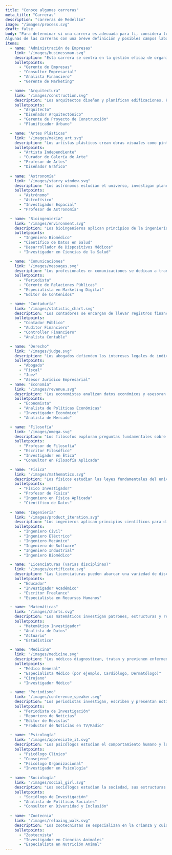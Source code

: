 ```yaml
---
title: "Conoce algunas carreras"
meta_title: "Carreras"
description: "carreras de Medellín"
image: "/images/process.svg"
draft: false
body: "Para determinar si una carrera es adecuada para ti, considera tus intereses, habilidades y valores. Habla con profesionales en el campo, realiza pasantías o investiga sobre las oportunidades laborales y las expectativas salariales. La elección de una carrera debe alinearse con tus pasiones y metas personales para garantizar una satisfacción a largo plazo en tu vida profesional.
Algunas de las carreras con una breve definición y posibles campos laborales son:"
items:
  - name: "Administración de Empresas"
    link: "/images/businessman.svg"
    description: "Esta carrera se centra en la gestión eficaz de organizaciones. Los graduados pueden ocupar puestos como gerentes, consultores, analistas financieros o de marketing. Si te gusta liderar, organizar y tomar decisiones empresariales, esta carrera podría ser adecuada para ti."
    bulletpoints:
      - "Gerente de Empresas"
      - "Consultor Empresarial"
      - "Analista Financiero"
      - "Gerente de Marketing"

  - name: "Arquitectura"
    link: "/images/construction.svg"
    description: "Los arquitectos diseñan y planifican edificaciones. Pueden trabajar en empresas de arquitectura, construcción o como autónomos. Si te interesa el diseño, la creatividad y la construcción, esta carrera podría ser adecuada para ti."
    bulletpoints:
      - "Arquitecto"
      - "Diseñador Arquitectónico"
      - "Gerente de Proyecto de Construcción"
      - "Planificador Urbano"

  - name: "Artes Plásticas"
    link: "/images/making_art.svg"
    description: "Los artistas plásticos crean obras visuales como pinturas, esculturas o instalaciones. Pueden trabajar como artistas independientes, en galerías de arte o instituciones educativas. Si tienes pasión por la expresión artística y la creatividad visual, esta carrera podría ser adecuada para ti."
    bulletpoints:
      - "Artista Independiente"
      - "Curador de Galería de Arte"
      - "Profesor de Artes"
      - "Diseñador Gráfico"
  
  - name: "Astronomía"
    link: "/images/starry_window.svg" 
    description: "Los astrónomos estudian el universo, investigan planetas, estrellas y galaxias. Pueden trabajar en observatorios, instituciones de investigación o universidades. Si te fascina el espacio, los astros y la investigación científica, esta carrera podría ser adecuada para ti."
    bulletpoints:
      - "Astrónomo"
      - "Astrofísico"
      - "Investigador Espacial"
      - "Profesor de Astronomía"

  - name: "Bioingeniería"
    link: "/images/environment.svg"
    description: "Los bioingenieros aplican principios de la ingeniería en biología y medicina para desarrollar tecnologías médicas. Pueden trabajar en hospitales, compañías farmacéuticas o centros de investigación. Si te interesa la intersección entre la biología y la tecnología, esta carrera podría ser adecuada para ti."
    bulletpoints:
      - "Ingeniero Biomédico"
      - "Científico de Datos en Salud"
      - "Desarrollador de Dispositivos Médicos"
      - "Investigador en Ciencias de la Salud"

  - name: "Comunicaciones"
    link: "/images/messages.svg" 
    description: "Los profesionales en comunicaciones se dedican a transmitir mensajes de manera efectiva a través de diversos medios. Pueden trabajar en medios de comunicación, relaciones públicas, marketing digital o publicidad. Si te gusta la escritura, el habla y las redes sociales, esta carrera podría ser adecuada para ti."
    bulletpoints:
      - "Periodista"
      - "Gerente de Relaciones Públicas"
      - "Especialista en Marketing Digital"
      - "Editor de Contenidos"

  - name: "Contaduría"
    link: "/images/statistic_chart.svg"
    description: "Los contadores se encargan de llevar registros financieros y elaborar informes económicos. Pueden trabajar en empresas, firmas contables o como contadores independientes. Si te gustan los números, el análisis financiero y la precisión, esta carrera podría ser adecuada para ti."
    bulletpoints:
      - "Contador Público"
      - "Auditor Financiero"
      - "Controller Financiero"
      - "Analista Contable"

  - name: "Derecho"
    link: "/images/judge.svg"
    description: "Los abogados defienden los intereses legales de individuos, empresas o gobiernos. Pueden trabajar en bufetes, empresas, organizaciones no gubernamentales o como abogados independientes. Si tienes habilidades para el debate, la investigación y la resolución de problemas, esta carrera podría ser adecuada para ti."
    bulletpoints:
      - "Abogado"
      - "Fiscal"
      - "Juez"
      - "Asesor Jurídico Empresarial"
  - name: "Economía"
    link: "/images/revenue.svg"
    description: "Los economistas analizan datos económicos y asesoran sobre políticas financieras. Pueden trabajar en gobiernos, instituciones financieras, empresas o universidades. Si te interesa el análisis de tendencias económicas y políticas, esta carrera podría ser adecuada para ti."
    bulletpoints:
      - "Economista"
      - "Analista de Políticas Económicas"
      - "Investigador Económico"
      - "Analista de Mercado"

  - name: "Filosofía"
    link: "/images/omega.svg"
    description: "Los filósofos exploran preguntas fundamentales sobre la existencia, el conocimiento y la ética. Pueden trabajar en educación, investigación, escritura o consultoría. Si disfrutas cuestionando el mundo que te rodea y reflexionando sobre temas profundos, esta carrera podría ser adecuada para ti."
    bulletpoints:
      - "Profesor de Filosofía"
      - "Escritor Filosófico"
      - "Investigador en Ética"
      - "Consultor en Filosofía Aplicada"

  - name: "Física"
    link: "/images/mathematics.svg"
    description: "Los físicos estudian las leyes fundamentales del universo. Pueden trabajar en laboratorios, instituciones académicas, industrias tecnológicas o investigación. Si te apasiona entender cómo funciona el mundo a nivel fundamental, esta carrera podría ser adecuada para ti."
    bulletpoints:
      - "Físico Investigador"
      - "Profesor de Física"
      - "Ingeniero en Física Aplicada"
      - "Científico de Datos"
  
  - name: "Ingeniería"
    link: "/images/product_iteration.svg"
    description: "Los ingenieros aplican principios científicos para diseñar y construir soluciones tecnológicas. Hay diversas ramas como ingeniería civil, eléctrica, mecánica, etc. Pueden trabajar en industrias, empresas de construcción, investigación o consultoría. Si te gusta resolver problemas prácticos y crear tecnologías útiles, esta carrera podría ser adecuada para ti."
    bulletpoints:
      - "Ingeniero Civil"
      - "Ingeniero Eléctrico"
      - "Ingeniero Mecánico"
      - "Ingeniero de Software"
      - "Ingeniero Industrial"
      - "Ingeniero Biomédico"

  - name: "Licenciaturas (varias disciplinas)"
    link: "/images/certificate.svg"
    description: "Las licenciaturas pueden abarcar una variedad de disciplinas como literatura, historia, ciencias sociales, entre otras. Las opciones laborales dependen del campo específico, pero pueden incluir roles en educación, investigación, periodismo, o sectores gubernamentales. Si tienes un interés particular en una disciplina específica, una licenciatura en esa área podría ser adecuada para ti."
    bulletpoints:
      - "Educador"
      - "Investigador Académico"
      - "Escritor Freelance"
      - "Especialista en Recursos Humanos"

  - name: "Matemáticas"
    link: "/images/charts.svg"
    description: "Los matemáticos investigan patrones, estructuras y relaciones matemáticas. Pueden trabajar en investigación, educación, finanzas, o en la industria tecnológica. Si disfrutas resolver problemas complejos y tienes habilidades analíticas sólidas, esta carrera podría ser adecuada para ti."
    bulletpoints:
      - "Matemático Investigador"
      - "Analista de Datos"
      - "Actuario"
      - "Estadístico"

  - name: "Medicina"
    link: "/images/medicine.svg"
    description: "Los médicos diagnostican, tratan y previenen enfermedades y lesiones. Pueden trabajar en hospitales, clínicas, consultorios privados o instituciones de investigación. Si tienes empatía, habilidades de comunicación y un interés en la salud humana, esta carrera podría ser adecuada para ti."
    bulletpoints:
      - "Médico General"
      - "Especialista Médico (por ejemplo, Cardiólogo, Dermatólogo)"
      - "Cirujano"
      - "Investigador Médico"

  - name: "Periodismo"
    link: "/images/conference_speaker.svg"
    description: "Los periodistas investigan, escriben y presentan noticias y eventos. Pueden trabajar en medios impresos, digitales, televisión o radio. Si te apasiona la actualidad, la investigación y la comunicación efectiva, esta carrera podría ser adecuada para ti."
    bulletpoints:
      - "Periodista de Investigación"
      - "Reportero de Noticias"
      - "Editor de Revistas"
      - "Productor de Noticias en TV/Radio"
  
  - name: "Psicología"
    link: "/images/appreciate_it.svg"
    description: "Los psicólogos estudian el comportamiento humano y los procesos mentales. Pueden trabajar en salud mental, educación, recursos humanos o investigación. Si te interesa comprender el comportamiento humano y ayudar a las personas, esta carrera podría ser adecuada para ti."
    bulletpoints:
      - "Psicólogo Clínico"
      - "Consejero"
      - "Psicólogo Organizacional"
      - "Investigador en Psicología"
  
  - name: "Sociología"
    link: "/images/social_girl.svg"
    description: "Los sociólogos estudian la sociedad, sus estructuras y dinámicas. Pueden trabajar en investigación, análisis de políticas, o en organizaciones sin fines de lucro. Si te interesa entender las interacciones sociales y las tendencias culturales, esta carrera podría ser adecuada para ti."
    bulletpoints:
      - "Sociólogo de Investigación"
      - "Analista de Políticas Sociales"
      - "Consultor en Diversidad y Inclusión"
  
  - name: "Zootecnia"
    link: "/images/relaxing_walk.svg"
    description: "Los zootecnistas se especializan en la crianza y cuidado de animales. Pueden trabajar en granjas, centros de investigación, o en la industria alimentaria. Si te apasiona trabajar con animales y mejorar su bienestar, esta carrera podría ser adecuada para ti."
    bulletpoints:
      - "Zootecnista"
      - "Investigador en Ciencias Animales"
      - "Especialista en Nutrición Animal"
---
```

